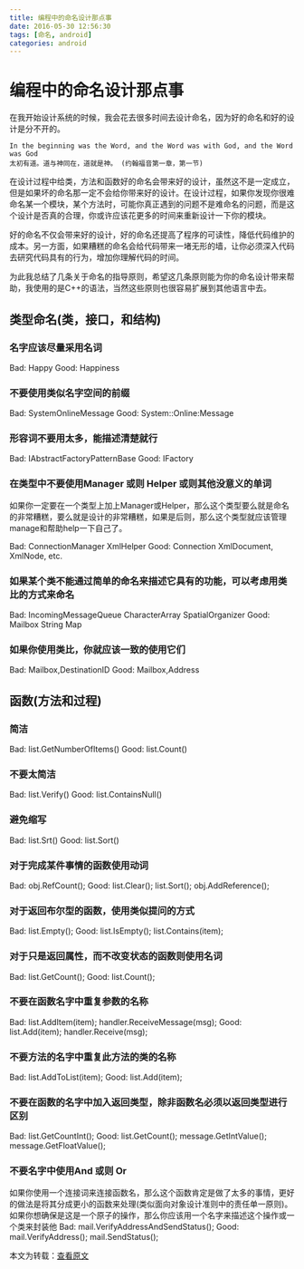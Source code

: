 ```yaml
---
title: 编程中的命名设计那点事
date: 2016-05-30 12:56:30
tags: [命名, android]
categories: android
---
```


# 编程中的命名设计那点事

在我开始设计系统的时候，我会花去很多时间去设计命名，因为好的命名和好的设计是分不开的。
```
In the beginning was the Word, and the Word was with God, and the Word was God
太初有道。道与神同在，道就是神。 (约翰福音第一章，第一节)

```
<!-- more -->

在设计过程中给类，方法和函数好的命名会带来好的设计，虽然这不是一定成立，但是如果坏的命名那一定不会给你带来好的设计。在设计过程，如果你发现你很难命名某一个模块，某个方法时，可能你真正遇到的问题不是难命名的问题，而是这个设计是否真的合理，你或许应该花更多的时间来重新设计一下你的模块。

好的命名不仅会带来好的设计，好的命名还提高了程序的可读性，降低代码维护的成本。另一方面，如果糟糕的命名会给代码带来一堵无形的墙，让你必须深入代码去研究代码具有的行为，增加你理解代码的时间。

为此我总结了几条关于命名的指导原则，希望这几条原则能为你的命名设计带来帮助，我使用的是C++的语法，当然这些原则也很容易扩展到其他语言中去。


## 类型命名(类，接口，和结构)

### 名字应该尽量采用名词
Bad:           Happy
Good:          Happiness

### 不要使用类似名字空间的前缀
Bad:           SystemOnlineMessage
Good:          System::Online:Message

### 形容词不要用太多，能描述清楚就行
Bad:           IAbstractFactoryPatternBase
Good:          IFactory


### 在类型中不要使用Manager 或则 Helper 或则其他没意义的单词
如果你一定要在一个类型上加上Manager或Helper，那么这个类型要么就是命名的非常糟糕，要么就是设计的非常糟糕，如果是后则，那么这个类型就应该管理manage和帮助help一下自己了。

Bad:           ConnectionManager
               XmlHelper
Good:          Connection
               XmlDocument, XmlNode, etc.
### 如果某个类不能通过简单的命名来描述它具有的功能，可以考虑用类比的方式来命名
Bad:           IncomingMessageQueue
               CharacterArray
               SpatialOrganizer
Good:          Mailbox
               String
               Map

### 如果你使用类比，你就应该一致的使用它们
Bad:           Mailbox,DestinationID
Good:          Mailbox,Address

## 函数(方法和过程)
### 简洁
Bad:           list.GetNumberOfItems()
Good:          list.Count()

### 不要太简洁
Bad:           list.Verify()
Good:          list.ContainsNull()

### 避免缩写
Bad:           list.Srt()
Good:          list.Sort()

### 对于完成某件事情的函数使用动词
Bad:           obj.RefCount();
Good:          list.Clear();
               list.Sort();
               obj.AddReference();

### 对于返回布尔型的函数，使用类似提问的方式
Bad:           list.Empty();
Good:          list.IsEmpty();
               list.Contains(item);

### 对于只是返回属性，而不改变状态的函数则使用名词
Bad:           list.GetCount();
Good:          list.Count();                              

### 不要在函数名字中重复参数的名称
Bad:           list.AddItem(item);
               handler.ReceiveMessage(msg);
Good:          list.Add(item);
               handler.Receive(msg);

### 不要方法的名字中重复此方法的类的名称
Bad:           list.AddToList(item);
Good:          list.Add(item);

### 不要在函数的名字中加入返回类型，除非函数名必须以返回类型进行区别
Bad:           list.GetCountInt();
Good:          list.GetCount();
               message.GetIntValue();
               message.GetFloatValue();

### 不要名字中使用And 或则 Or                              
如果你使用一个连接词来连接函数名，那么这个函数肯定是做了太多的事情，更好的做法是将其分成更小的函数来处理(类似面向对象设计准则中的责任单一原则)。
如果你想确保是这是一个原子的操作，那么你应该用一个名字来描述这个操作或一个类来封装他
Bad:           mail.VerifyAddressAndSendStatus();
Good:          mail.VerifyAddress();
               mail.SendStatus();


本文为转载：[查看原文](http://coolshell.cn/articles/990.html)
